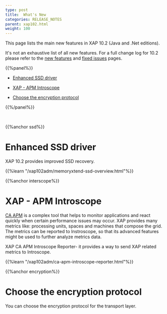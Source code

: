 ```yaml
---
type: post
title:  What's New
categories: RELEASE_NOTES
parent: xap102.html
weight: 100
---
```


This page lists the main new features in XAP 10.2 (Java and .Net editions).


It's not an exhaustive list of all new features. For a full change log for 10.2 please refer to the [new features](./102new-features.html) and [fixed issues](./102fixed-issues.html) pages.


{{%panel%}}

- [Enhanced SSD driver](#ssd)

- [XAP - APM Introscope](#interscope)

- [Choose the encryption protocol](#encryption)

{{%/panel%}}

<br>


{{%anchor ssd%}}

# Enhanced SSD driver

XAP 10.2 provides improved SSD recovery.

{{%learn "/xap102adm/memoryxtend-ssd-overview.html"%}}


{{%anchor interscope%}}

# XAP - APM Introscope

[CA APM](http://www.ca.com/us/products/application-performance-management.aspx) is a complex tool that helps to monitor applications and react quickly when certain performance issues may occur. XAP provides many metrics like: processing units, spaces and machines that compose the grid. The metrics can be reported to Instroscope, so that its advanced features might be used to further analyze metrics data.

XAP CA APM Introscope Reporter- it provides a way to send XAP related metrics to Introscope.

{{%learn "/xap102adm/ca-apm-introscope-reporter.html"%}}

{{%anchor encryption%}}

# Choose the encryption protocol

You can choose the encryption protocol for the transport layer.

